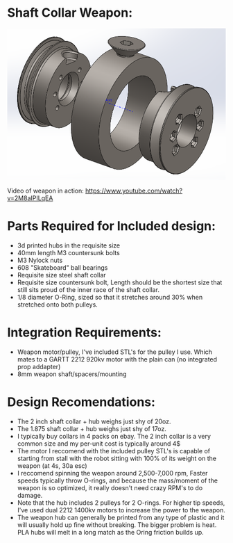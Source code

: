 # Shaft Collar Weapon:

![Exploded View](./Readme-photo.png)

Video of weapon in action:  https://www.youtube.com/watch?v=2M8aIPILqEA

# Parts Required for Included design:
* 3d printed hubs in the requisite size
* 40mm length M3 countersunk bolts
* M3 Nylock nuts
* 608 "Skateboard" ball bearings
* Requisite size steel shaft collar
* Requisite size countersunk bolt, Length should be the shortest size that still sits proud of the inner race of the shaft collar.
* 1/8 diameter O-Ring, sized so that it stretches around 30% when stretched onto both pulleys.

# Integration Requirements:
* Weapon motor/pulley, I've included STL's for the pulley I use.  Which mates to a GARTT 2212 920kv motor with the plain can (no integrated prop addapter)
* 8mm weapon shaft/spacers/mounting

# Design Recomendations:
* The 2 inch shaft collar + hub weighs just shy of 20oz.
* The 1.875 shaft collar + hub weighs just shy of 17oz.
* I typically buy collars in 4 packs on ebay.  The 2 inch collar is a very common size and my per-unit cost is typically around 4$
* The motor I reccomend with the included pulley STL's is capable of starting from stall with the robot sitting with 100% of its weight on the weapon (at 4s, 30a esc)
* I reccomend spinning the weapon around 2,500-7,000 rpm, Faster speeds typically throw O-rings, and because the mass/moment of the weapon is so optimized, it really doesn't need crazy RPM's to do damage.
* Note that the hub includes 2 pulleys for 2 O-rings.  For higher tip speeds, I've used dual 2212 1400kv motors to increase the power to the weapon.
* The weapon hub can generally be printed from any type of plastic and it will usually hold up fine without breaking.  The bigger problem is heat.  PLA hubs will melt in a long match as the Oring friction builds up.
